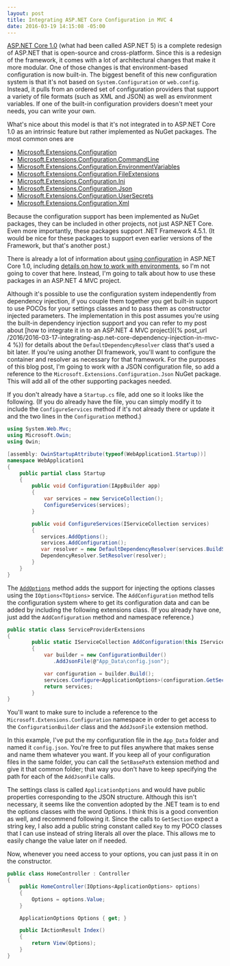 ```yaml
---
layout: post
title: Integrating ASP.NET Core Configuration in MVC 4
date: 2016-03-19 14:15:08 -05:00
---
```


[ASP.NET Core 1.0](http://docs.asp.net/en/latest/conceptual-overview/aspnet.html) (what had been called ASP.NET 5) is a complete redesign of ASP.NET that is open-source and cross-platform. Since this is a redesign of the framework, it comes with a lot of architectural changes that make it more modular. One of those changes is that environment-based configuration is now built-in. The biggest benefit of this new configuration system is that it's not based on `System.Configuration` or `web.config`. Instead, it pulls from an ordered set of configuration providers that support a variety of file formats (such as XML and JSON) as well as environment variables. If one of the built-in configuration providers doesn't meet your needs, you can write your own.

What's nice about this model is that it's not integrated in to ASP.NET Core 1.0 as an intrinsic feature but rather implemented as NuGet packages. The most common ones are

*   [Microsoft.Extensions.Configuration](https://www.nuget.org/packages/Microsoft.Extensions.Configuration) 
*   [Microsoft.Extensions.Configuration.CommandLine](https://www.nuget.org/packages/Microsoft.Extensions.Configuration.CommandLine) 
*   [Microsoft.Extensions.Configuration.EnvironmentVariables](https://www.nuget.org/packages/Microsoft.Extensions.Configuration.EnvironmentVariables) 
*   [Microsoft.Extensions.Configuration.FileExtensions](https://www.nuget.org/packages/Microsoft.Extensions.Configuration.FileExtensions) 
*   [Microsoft.Extensions.Configuration.Ini](https://www.nuget.org/packages/Microsoft.Extensions.Configuration.Ini) 
*   [Microsoft.Extensions.Configuration.Json](https://www.nuget.org/packages/Microsoft.Extensions.Configuration.Json) 
*   [Microsoft.Extensions.Configuration.UserSecrets](https://www.nuget.org/packages/Microsoft.Extensions.Configuration.UserSecrets) 
*   [Microsoft.Extensions.Configuration.Xml](https://www.nuget.org/packages/Microsoft.Extensions.Configuration.Xml)   

Because the configuration support has been implemented as NuGet packages, they can be included in other projects, not just ASP.NET Core. Even more importantly, these packages support .NET Framework 4.5.1. (It would be nice for these packages to support even earlier versions of the Framework, but that's another post.)

There is already a lot of information about [using configuration](http://docs.asp.net/en/latest/fundamentals/configuration.html) in ASP.NET Core 1.0, including [details on how to work with environments](http://docs.asp.net/en/latest/fundamentals/environments.html), so I'm not going to cover that here. Instead, I'm going to talk about how to use these packages in an ASP.NET 4 MVC project.

Although it's possible to use the configuration system independently from dependency injection, if you couple them together you get built-in support to use POCOs for your settings classes and to pass them as constructor injected parameters. The implementation in this post assumes you're using the built-in dependency injection support and you can refer to my post about [how to integrate it in to an ASP.NET 4 MVC project]({% post_url /2016/2016-03-17-integrating-asp.net-core-dependency-injection-in-mvc-4 %}) for details about the `DefaultDependencyResolver` class that's used a bit later. If you're using another DI framework, you'll want to configure the container and resolver as necessary for that framework. For the purposes of this blog post, I'm going to work with a JSON configuration file, so add a reference to the `Microsoft.Extensions.Configuration.Json` NuGet package. This will add all of the other supporting packages needed.

If you don't already have a `Startup.cs` file, add one so it looks like the following. (If you do already have the file, you can simply modify it to include the `ConfigureServices` method if it's not already there or update it and the two lines in the `Configuration` method.)

```csharp
using System.Web.Mvc;
using Microsoft.Owin;
using Owin;

[assembly: OwinStartupAttribute(typeof(WebApplication1.Startup))]
namespace WebApplication1
{
    public partial class Startup
    {
        public void Configuration(IAppBuilder app)
        {
            var services = new ServiceCollection();
            ConfigureServices(services);
        }

        public void ConfigureServices(IServiceCollection services)
        {
           services.AddOptions();
           services.AddConfiguration();
           var resolver = new DefaultDependencyResolver(services.BuildServiceProvider());
           DependencyResolver.SetResolver(resolver);
        }
    }
}
```

The [`AddOptions`](http://docs.asp.net/en/latest/fundamentals/configuration.html#using-options-and-configuration-objects) method adds the support for injecting the options classes using the `IOptions<TOptions>` service. The `AddConfiguration` method tells the configuration system where to get its configuration data and can be added by including the following extensions class. (If you already have one, just add the `AddConfiguration` method and namespace reference.)

```csharp
public static class ServiceProviderExtensions
{
        public static IServiceCollection AddConfiguration(this IServiceCollection services)
        {
            var builder = new ConfigurationBuilder()
               .AddJsonFile(@"App_Data\config.json");

            var configuration = builder.Build();
            services.Configure<ApplicationOptions>(configuration.GetSection(ApplicationOptions.Key));
            return services;
        }
}
```

You'll want to make sure to include a reference to the `Microsoft.Extensions.Configuration` namespace in order to get access to the `ConfigurationBuilder` class and the `AddJsonFile` extension method.

In this example, I've put the my configuration file in the `App_Data` folder and named it `config.json`. You're free to put files anywhere that makes sense and name them whatever you want. If you keep all of your configuration files in the same folder, you can call the `SetBasePath` extension method and give it that common folder; that way you don't have to keep specifying the path for each of the `AddJsonFile` calls.

The settings class is called `ApplicationOptions` and would have public properties corresponding to the JSON structure. Although this isn't necessary, it seems like the convention adopted by the .NET team is to end the options classes with the word Options. I think this is a good convention as well, and recommend following it. Since the calls to `GetSection` expect a string key, I also add a public string constant called `Key` to my POCO classes that I can use instead of string literals all over the place. This allows me to easily change the value later on if needed.

Now, whenever you need access to your options, you can just pass it in on the constructor.

```csharp
public class HomeController : Controller
{
    public HomeController(IOptions<ApplicationOptions> options)
    {
        Options = options.Value;
    }

    ApplicationOptions Options { get; }

    public IActionResult Index()
    {
        return View(Options);
    }
}
```

